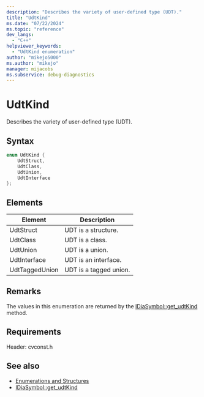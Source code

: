 ```yaml
---
description: "Describes the variety of user-defined type (UDT)."
title: "UdtKind"
ms.date: "07/22/2024"
ms.topic: "reference"
dev_langs:
  - "C++"
helpviewer_keywords:
  - "UdtKind enumeration"
author: "mikejo5000"
ms.author: "mikejo"
manager: mijacobs
ms.subservice: debug-diagnostics
---
```

# UdtKind

Describes the variety of user-defined type (UDT).

## Syntax

```C++
enum UdtKind {
    UdtStruct,
    UdtClass,
    UdtUnion,
    UdtInterface
};
```

## Elements

| Element      | Description          |
| ------------ | -------------------- |
| UdtStruct    | UDT is a structure.  |
| UdtClass     | UDT is a class.      |
| UdtUnion     | UDT is a union.      |
| UdtInterface | UDT is an interface. |
| UdtTaggedUnion | UDT is a tagged union. |

## Remarks
The values in this enumeration are returned by the [IDiaSymbol::get_udtKind](../../debugger/debug-interface-access/idiasymbol-get-udtkind.md) method.

## Requirements
Header: cvconst.h

## See also
- [Enumerations and Structures](../../debugger/debug-interface-access/enumerations-and-structures.md)
- [IDiaSymbol::get_udtKind](../../debugger/debug-interface-access/idiasymbol-get-udtkind.md)

